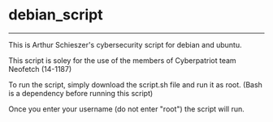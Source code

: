 # debian_script

-----

This is Arthur Schieszer's cybersecurity script for debian and ubuntu.

This script is soley for the use of the members of Cyberpatriot team Neofetch (14-1187)

To run the script, simply download the script.sh file and run it as root.
(Bash is a dependency before running this script)

Once you enter your username (do not enter "root") the script will run.
